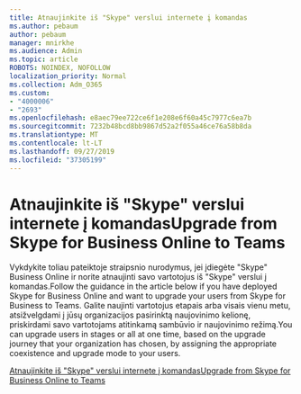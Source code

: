 ```yaml
---
title: Atnaujinkite iš "Skype" verslui internete į komandas
ms.author: pebaum
author: pebaum
manager: mnirkhe
ms.audience: Admin
ms.topic: article
ROBOTS: NOINDEX, NOFOLLOW
localization_priority: Normal
ms.collection: Adm_O365
ms.custom:
- "4000006"
- "2693"
ms.openlocfilehash: e8aec79ee722ce6f1e208e6f60a45c7977c6ea7b
ms.sourcegitcommit: 7232b48bcd8bb9867d52a2f055a46ce76a58b8da
ms.translationtype: MT
ms.contentlocale: lt-LT
ms.lasthandoff: 09/27/2019
ms.locfileid: "37305199"
---
```

# <a name="upgrade-from-skype-for-business-online-to-teams"></a><span data-ttu-id="3f11f-102">Atnaujinkite iš "Skype" verslui internete į komandas</span><span class="sxs-lookup"><span data-stu-id="3f11f-102">Upgrade from Skype for Business Online to Teams</span></span>  

<span data-ttu-id="3f11f-103">Vykdykite toliau pateiktoje straipsnio nurodymus, jei įdiegėte "Skype" Business Online ir norite atnaujinti savo vartotojus iš "Skype" verslui į komandas.</span><span class="sxs-lookup"><span data-stu-id="3f11f-103">Follow the guidance in the article below if you have deployed Skype for Business Online and want to upgrade your users from Skype for Business to Teams.</span></span> <span data-ttu-id="3f11f-104">Galite naujinti vartotojus etapais arba visais vienu metu, atsižvelgdami į jūsų organizacijos pasirinktą naujovinimo kelionę, priskirdami savo vartotojams atitinkamą sambūvio ir naujovinimo režimą.</span><span class="sxs-lookup"><span data-stu-id="3f11f-104">You can upgrade users in stages or all at one time, based on the upgrade journey that your organization has chosen, by assigning the appropriate coexistence and upgrade mode to your users.</span></span>

[<span data-ttu-id="3f11f-105">Atnaujinkite iš "Skype" verslui internete į komandas</span><span class="sxs-lookup"><span data-stu-id="3f11f-105">Upgrade from Skype for Business Online to Teams</span></span>](https://docs.microsoft.com/MicrosoftTeams/upgrade-to-teams-execute-skypeforbusinessonline) 
